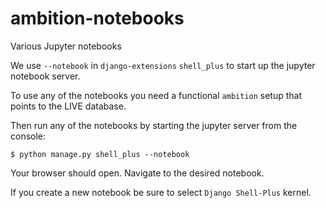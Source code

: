 # ambition-notebooks

Various Jupyter notebooks


We use `--notebook` in `django-extensions` `shell_plus` to start up the jupyter notebook server.

To use any of the notebooks you need a functional `ambition` setup that points to the LIVE database.

Then run any of the notebooks by starting the jupyter server from the console:

    $ python manage.py shell_plus --notebook
    
Your browser should open. Navigate to the desired notebook. 

If you create a new notebook be sure to select `Django Shell-Plus` kernel. 
